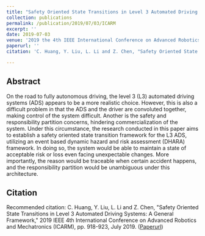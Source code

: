 ```yaml
---
title: "Safety Oriented State Transitions in Level 3 Automated Driving Systems: A General Framework"
collection: publications
permalink: /publication/2019/07/03/ICARM
excerpt: ''
date: 2019-07-03
venue: '2019 the 4th IEEE International Conference on Advanced Robotics and Mechatronics (ICARM)'
paperurl: ''
citation: 'C. Huang, Y. Liu, L. Li and Z. Chen, "Safety Oriented State Transitions in Level 3 Automated Driving Systems: A General Framework," 2019 IEEE 4th International Conference on Advanced Robotics and Mechatronics (ICARM), pp. 918-923, July 2019.'

---
```

## Abstract
On the road to fully autonomous driving, the level 3 (L3) automated driving systems (ADS) appears to be a more realistic choice. However, this is also a difficult problem in that the ADS and the driver are convoluted together, making control of the system difficult. Another is the safety and responsibility partition concerns, hindering commercialization of the system. Under this circumstance, the research conducted in this paper aims to establish a safety oriented state transition framework for the L3 ADS, utilizing an event based dynamic hazard and risk assessment (DHARA) framework. In doing so, the system would be able to maintain a state of acceptable risk or loss even facing unexpectable changes. More importantly, the reason would be traceable when certain accident happens, and the responsibility partition would be unambiguous under this architecture.

## Citation
Recommended citation: C. Huang, Y. Liu, L. Li and Z. Chen, "Safety Oriented State Transitions in Level 3 Automated Driving Systems: A General Framework," 2019 IEEE 4th International Conference on Advanced Robotics and Mechatronics (ICARM), pp. 918-923, July 2019. ([Paperurl](https://ieeexplore.ieee.org/abstract/document/8833761))
